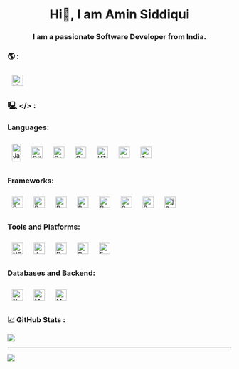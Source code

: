 <!--## Howdy! 👋
## I'm Amin, a Software Developer. -->
<h1 align="center">Hi👋, I am Amin Siddiqui</h1>
<h3 align="center">I am a passionate Software Developer from India.</h3>
<!--## #30NitesOfCode: [Check out my progress!](https://www.codedex.io/@amin/30-nites-of-code)  
  [#30NitesOfCode](https://www.codedex.io/@amin/30-nites-of-code)
  ![@amin #30NitesOfCode](https://www.codedex.io/api/petStatus?user=amin)-->
<!--
**aameensiddiqui/aameensiddiqui** is a ✨ _special_ ✨ repository because its `README.md` (this file) appears on your GitHub profile.
https://gprm.itsvg.in/
![JavaFX](https://img.shields.io/badge/javafx-%23FF0000.svg?style=for-the-badge&logo=javafx&logoColor=white)
![Notion](https://img.shields.io/badge/Notion-%23000000.svg?style=for-the-badge&logo=notion&logoColor=white)
socials
[![Stack Overflow](https://img.shields.io/badge/-Stackoverflow-FE7A16?logo=stack-overflow&logoColor=white)](https://stackoverflow.com/users/27310691) [![Codepen](https://img.shields.io/badge/Codepen-000000?style=for-the-badge&logo=codepen&logoColor=white)](https://codepen.io/aminsiddiqui) 
Here are some ideas to get you started:
- 🔭 I’m currently working on ...
- 🌱 I’m currently learning ...
- 👯 I’m looking to collaborate on ...
- 🤔 I’m looking for help with ...
- 💬 Ask me about ...
- 📫 How to reach me: ...
- 😄 Pronouns: ...
- ⚡ Fun fact: ...
💻 🌐📊
[![LinkedIn](https://img.shields.io/badge/LinkedIn-%230077B5.svg?logo=linkedin&logoColor=white)](https://linkedin.com/in/siddiquiamin) 
-->

### 🌎 :
<a href="https://linkedin.com/in/siddiquiamin" target="_blank">
  <img src="https://img.shields.io/badge/LinkedIn-%230077B5.svg?logo=linkedin&logoColor=white" alt="LinkedIn badge" style="vertical-align:middle; margin:10px; height:25px; width:auto;" />
</a>

###  🖳 </> :
<span>
  <h3>Languages:</h3>
  <img align="center" src="https://upload.wikimedia.org/wikipedia/en/3/30/Java_programming_language_logo.svg" alt="Java logo" width="20" style="vertical-align:middle; margin:10px; height:40px"/>
  <img align="center" src="https://img.shields.io/badge/c%23-%23239120.svg?style=flat&logo=csharp&logoColor=white" alt="C# badge" style="vertical-align:middle; margin:10px; height:25px"/>
  <img align="center" src="https://img.shields.io/badge/c++-%2300599C.svg?style=flat&logo=c%2B%2B&logoColor=white" alt="C++ badge" style="vertical-align:middle; margin:10px; height:25px"/>
  <img align="center" src="https://img.shields.io/badge/c-%2300599C.svg?style=flat&logo=c&logoColor=white" alt="C badge" style="vertical-align:middle; margin:10px; height:25px"/>
  <img align="center" src="https://img.shields.io/badge/html5-%23E34F26.svg?style=flat&logo=html5&logoColor=white" alt="HTML5 badge" style="vertical-align:middle; margin:10px; height:25px"/>
  <img align="center" src="https://img.shields.io/badge/javascript-%23323330.svg?style=flat&logo=javascript&logoColor=%23F7DF1E" alt="JavaScript badge" style="vertical-align:middle; margin:10px; height:25px"/>
  <img align="center" src="https://img.shields.io/badge/typescript-%23007ACC.svg?style=flat&logo=typescript&logoColor=white" alt="TypeScript badge" style="vertical-align:middle; margin:10px; height:25px"/>
</span>
<br/>
<span>
  <h3>Frameworks:</h3>
  <img align="center" src="https://img.shields.io/badge/react-%2320232a.svg?style=flat&logo=react&logoColor=%2361DAFB" alt="React badge" style="vertical-align:middle; margin:10px; height:25px"/>
  <img align="center" src="https://img.shields.io/badge/React%20Hook%20Form-%23EC5990.svg?style=flat&logo=reacthookform&logoColor=white" alt="React Hook Form badge" style="vertical-align:middle; margin:10px; height:25px"/>
  <img align="center" src="https://img.shields.io/badge/redux-%23593d88.svg?style=flat&logo=redux&logoColor=white" alt="Redux badge" style="vertical-align:middle; margin:10px; height:25px"/>
  <img align="center" src="https://img.shields.io/badge/-React%20Query-FF4154?style=flat&logo=react%20query&logoColor=white" alt="React Query badge" style="vertical-align:middle; margin:10px; height:25px"/>
  <img align="center" src="https://img.shields.io/badge/React_Router-CA4245?style=flat&logo=react-router&logoColor=white" alt="React Router badge" style="vertical-align:middle; margin:10px; height:25px"/>
  <img align="center" src="https://img.shields.io/badge/spring%20boot-%236DB33F.svg?style=flat&logo=spring&logoColor=white" alt="Spring Boot badge" style="vertical-align:middle; margin:10px; height:25px""/>
  <img align="center" src="https://img.shields.io/badge/bootstrap-%238511FA.svg?style=flat&logo=bootstrap&logoColor=white" alt="Bootstrap badge" style="vertical-align:middle; margin:10px; height:25px"/>
  <img align="center" src="https://img.shields.io/badge/jquery-%230769AD.svg?style=flat&logo=jquery&logoColor=white" alt="jQuery badge" style="vertical-align:middle; margin:10px; height:25px"/>
</span>
<br/>
<span>
  <h3>Tools and Platforms:</h3>
  <img align="center" src="https://img.shields.io/badge/.NET-5C2D91?style=flat&logo=.net&logoColor=white" alt=".NET badge" style="vertical-align:middle; margin:10px; height:25px"/>
  <img align="center" src="https://img.shields.io/badge/jenkins-%232C5263.svg?style=flat&logo=jenkins&logoColor=white" alt="Jenkins badge" style="vertical-align:middle; margin:10px; height:25px"/>
  <img align="center" src="https://img.shields.io/badge/docker-%230db7ed.svg?style=flat&logo=docker&logoColor=white" alt="Docker badge" style="vertical-align:middle; margin:10px; height:25px"/>
  <img align="center" src="https://img.shields.io/badge/Postman-FF6C37?style=flat&logo=postman&logoColor=white" alt="Postman badge" style="vertical-align:middle; margin:10px; height:25px""/>
   <img align="center" src="https://img.shields.io/badge/express.js-%23404d59.svg?style=flat&logo=express&logoColor=white" alt="Express.js badge" style="vertical-align:middle; margin:10px; height:25px"/>
</span>
<br/>
<span>
  <h3>Databases and Backend:</h3>
  <img align="center" src="https://img.shields.io/badge/node.js-6DA55F?style=flat&logo=node.js&logoColor=white" alt="NodeJS badge" style="vertical-align:middle; margin:10px; height:25px"/>
<!--   <img align="center" src="https://img.shields.io/badge/JWT-black?style=flat&logo=JSON%20web%20tokens" alt="JWT badge" style="vertical-align:middle; margin:10px; height:25px"/> -->
  <img align="center" src="https://img.shields.io/badge/MongoDB-%234ea94b.svg?style=flat&logo=mongodb&logoColor=white" alt="MongoDB badge" style="vertical-align:middle; margin:10px; height:25px"/>
  <img align="center" src="https://img.shields.io/badge/mysql-4479A1.svg?style=flat&logo=mysql&logoColor=white" alt="MySQL badge" style="vertical-align:middle; margin:10px; height:25px"/>
</span>


<!--
![Java](https://img.shields.io/badge/java-%23ED8B00.svg?style=flat&logo=openjdk&logoColor=white) 
![C#](https://img.shields.io/badge/c%23-%23239120.svg?style=flat&logo=csharp&logoColor=white) 
![C++](https://img.shields.io/badge/c++-%2300599C.svg?style=flat&logo=c%2B%2B&logoColor=white) 
![C](https://img.shields.io/badge/c-%2300599C.svg?style=flat&logo=c&logoColor=white) 
![HTML5](https://img.shields.io/badge/html5-%23E34F26.svg?style=flat&logo=html5&logoColor=white) 
![JavaScript](https://img.shields.io/badge/javascript-%23323330.svg?style=flat&logo=javascript&logoColor=%23F7DF1E) 
![TypeScript](https://img.shields.io/badge/typescript-%23007ACC.svg?style=flat&logo=typescript&logoColor=white) 
![.Net](https://img.shields.io/badge/.NET-5C2D91?style=flat&logo=.net&logoColor=white) 
![Bootstrap](https://img.shields.io/badge/bootstrap-%238511FA.svg?style=flat&logo=bootstrap&logoColor=white)  
![jQuery](https://img.shields.io/badge/jquery-%230769AD.svg?style=flat&logo=jquery&logoColor=white) 
![JWT](https://img.shields.io/badge/JWT-black?style=flat&logo=JSON%20web%20tokens) 
![NodeJS](https://img.shields.io/badge/node.js-6DA55F?style=flat&logo=node.js&logoColor=white) 
![React](https://img.shields.io/badge/react-%2320232a.svg?style=flat&logo=react&logoColor=%2361DAFB) 
![React Hook Form](https://img.shields.io/badge/React%20Hook%20Form-%23EC5990.svg?style=flat&logo=reacthookform&logoColor=white) 
![Redux](https://img.shields.io/badge/redux-%23593d88.svg?style=flat&logo=redux&logoColor=white) 
![React Query](https://img.shields.io/badge/-React%20Query-FF4154?style=flat&logo=react%20query&logoColor=white) 
![React Router](https://img.shields.io/badge/React_Router-CA4245?style=flat&logo=react-router&logoColor=white) 
![Spring](https://img.shields.io/badge/spring-%236DB33F.svg?style=flat&logo=spring&logoColor=white) 
![Apache Tomcat](https://img.shields.io/badge/apache%20tomcat-%23F8DC75.svg?style=flat&logo=apache-tomcat&logoColor=black) 
![Jenkins](https://img.shields.io/badge/jenkins-%232C5263.svg?style=flat&logo=jenkins&logoColor=white) 
![MongoDB](https://img.shields.io/badge/MongoDB-%234ea94b.svg?style=flat&logo=mongodb&logoColor=white) 
![MySQL](https://img.shields.io/badge/mysql-4479A1.svg?style=flat&logo=mysql&logoColor=white) 
![GitHub](https://img.shields.io/badge/github-%23121011.svg?style=flat&logo=github&logoColor=white) 
![Docker](https://img.shields.io/badge/docker-%230db7ed.svg?style=flat&logo=docker&logoColor=white) 
![Postman](https://img.shields.io/badge/Postman-FF6C37?style=flat&logo=postman&logoColor=white)
-->

### 📈 GitHub Stats :
<!--![](https://github-readme-stats.vercel.app/api?username=aameensiddiqui&theme=transparent&hide_border=false&include_all_commits=true&count_private=true)<br/>
![](https://github-readme-streak-stats.herokuapp.com/?user=aameensiddiqui&theme=transparent&hide_border=false)<br/>-->
![](https://github-readme-stats.vercel.app/api/top-langs/?username=aameensiddiqui&theme=transparent&hide_border=false&include_all_commits=true&count_private=true&layout=compact)




<!--
[![TestUser at CodeAbbey banner](https://www.codeabbey.com/index/user_banner/aminsiddiqui.png)](https://www.codeabbey.com/index/user_profile/aminsiddiqui)
### ✍️ Random Dev Quote :
![](https://quotes-github-readme.vercel.app/api?type=vetical&theme=tokyonight)
### 🔝 Top Contributed Repo
![](https://github-contributor-stats.vercel.app/api?username=aameensiddiqui&limit=5&theme=transparent&combine_all_yearly_contributions=true) -->

---
[![](https://visitcount.itsvg.in/api?id=aameensiddiqui&icon=2&color=1)](https://visitcount.itsvg.in)

<!-- Proudly created with GPRM ( https://gprm.itsvg.in ) -->

